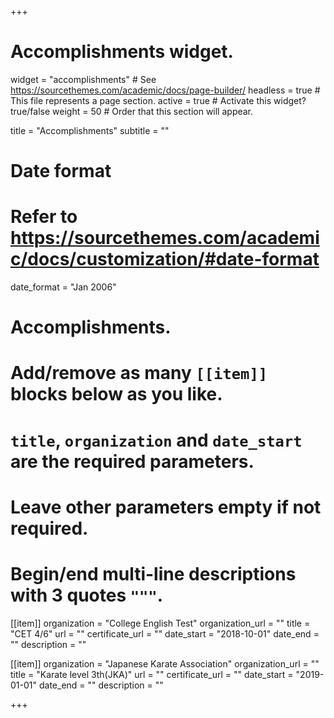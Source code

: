 +++
# Accomplishments widget.
widget = "accomplishments"  # See https://sourcethemes.com/academic/docs/page-builder/
headless = true  # This file represents a page section.
active = true  # Activate this widget? true/false
weight = 50  # Order that this section will appear.

title = "Accomplish&shy;ments"
subtitle = ""

# Date format
#   Refer to https://sourcethemes.com/academic/docs/customization/#date-format
date_format = "Jan 2006"

# Accomplishments.
#   Add/remove as many `[[item]]` blocks below as you like.
#   `title`, `organization` and `date_start` are the required parameters.
#   Leave other parameters empty if not required.
#   Begin/end multi-line descriptions with 3 quotes `"""`.

[[item]]
  organization = "College English Test"
  organization_url = ""
  title = "CET 4/6"
  url = ""
  certificate_url = ""
  date_start = "2018-10-01"
  date_end = ""
  description = ""

[[item]]
  organization = "Japanese Karate Association"
  organization_url = ""
  title = "Karate level 3th(JKA)"
  url = ""
  certificate_url = ""
  date_start = "2019-01-01"
  date_end = ""
  description = ""
  
+++
